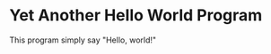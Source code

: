 Yet Another Hello World Program
===============================

This program simply say "Hello, world!"
